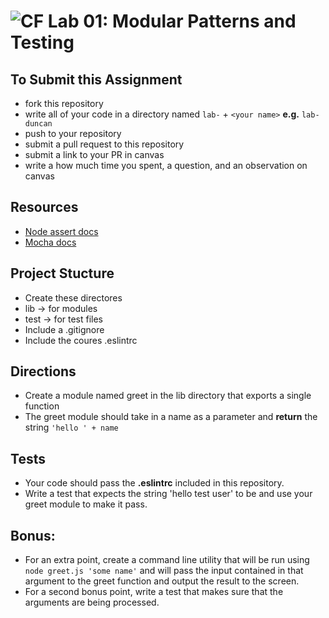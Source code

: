 ![CF](https://i.imgur.com/7v5ASc8.png) Lab 01: Modular Patterns and Testing
===

## To Submit this Assignment
  * fork this repository
  * write all of your code in a directory named `lab-` + `<your name>` **e.g.** `lab-duncan`
  * push to your repository
  * submit a pull request to this repository
  * submit a link to your PR in canvas
  * write a how much time you spent, a question, and an observation on canvas

## Resources
* [Node assert docs](https://nodejs.org/dist/latest-v4.x/docs/api/assert.html)
* [Mocha docs](http://mochajs.org/#getting-started)

## Project Stucture
* Create these directores
 * lib -> for modules
 * test -> for test files
* Include a .gitignore
* Include the coures .eslintrc

## Directions
* Create a module named greet in the lib directory that exports a single function
* The greet module should take in a name as a parameter and **return** the string `'hello ' + name`

## Tests
* Your code should pass the **.eslintrc** included in this repository.  
* Write a test that expects the string 'hello test user' to be and use your greet module to make it pass.

## Bonus:
* For an extra point, create a command line utility that will be run using `node greet.js 'some name'` and will pass the input contained in that argument to the greet function and output the result to the screen.
* For a second bonus point, write a test that makes sure that the arguments are being processed.
